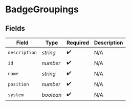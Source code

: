 # BadgeGroupings


## Fields

| Field              | Type               | Required           | Description        |
| ------------------ | ------------------ | ------------------ | ------------------ |
| `description`      | *string*           | :heavy_check_mark: | N/A                |
| `id`               | *number*           | :heavy_check_mark: | N/A                |
| `name`             | *string*           | :heavy_check_mark: | N/A                |
| `position`         | *number*           | :heavy_check_mark: | N/A                |
| `system`           | *boolean*          | :heavy_check_mark: | N/A                |